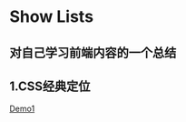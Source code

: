 Show Lists
==========
对自己学习前端内容的一个总结
--
1.CSS经典定位
----
[Demo1](https://github.com/vicky-ding/web_study/blob/master/csslayout/CSS_layout1.html)

